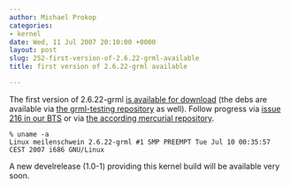 ```yaml
---
author: Michael Prokop
categories:
- kernel
date: Wed, 11 Jul 2007 20:10:00 +0000
layout: post
slug: 252-first-version-of-2.6.22-grml-available
title: first version of 2.6.22-grml available

---
```

The first version of 2\.6\.22\-grml [is available for download](http://dufo.tugraz.at/~prokop/grml-kernel/2.6.22-grml/) (the debs are available via [the grml\-testing repository](http://deb.grml.org/) as well). Follow progress via [issue 216 in our BTS](http://bts.grml.org/grml/issue216) or via [the according mercurial repository](http://hg.grml.org/grml-kernel/).

```
% uname -a
Linux meilenschwein 2.6.22-grml #1 SMP PREEMPT Tue Jul 10 00:35:57 CEST 2007 i686 GNU/Linux
```
A new develrelease (1\.0\-1\) providing this kernel build will be available very soon.

